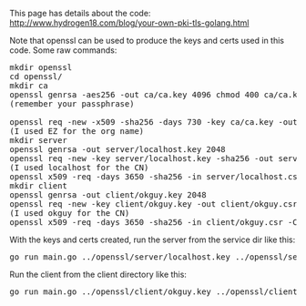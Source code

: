 This page has details about the code: http://www.hydrogen18.com/blog/your-own-pki-tls-golang.html

Note that openssl can be used to produce the keys and certs used in this code. Some raw commands:

<pre>
mkdir openssl
cd openssl/
mkdir ca
openssl genrsa -aes256 -out ca/ca.key 4096 chmod 400 ca/ca.key
(remember your passphrase)

openssl req -new -x509 -sha256 -days 730 -key ca/ca.key -out ca/ca.crt
(I used EZ for the org name)
mkdir server
openssl genrsa -out server/localhost.key 2048
openssl req -new -key server/localhost.key -sha256 -out server/localhost.csr
(I used localhost for the CN)
openssl x509 -req -days 3650 -sha256 -in server/localhost.csr -CA ca/ca.crt -CAkey ca/ca.key -set_serial 1 -out server/localhost.crt
mkdir client
openssl genrsa -out client/okguy.key 2048
openssl req -new -key client/okguy.key -out client/okguy.csr
(I used okguy for the CN)
openssl x509 -req -days 3650 -sha256 -in client/okguy.csr -CA ca/ca.crt -CAkey ca/ca.key -set_serial 2 -out client/okguy.crt
</pre>


With the keys and certs created, run the server from the service dir like this:

<pre>
go run main.go ../openssl/server/localhost.key ../openssl/server/localhost.crt ../openssl/ca/ca.crt 
</pre>

Run the client from the client directory like this:

<pre>
go run main.go ../openssl/client/okguy.key ../openssl/client/okguy.crt ../openssl/ca/ca.crt 
</pre>



